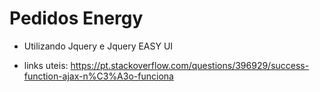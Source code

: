 #  Pedidos Energy
   - Utilizando Jquery e Jquery EASY UI

   - links uteis: https://pt.stackoverflow.com/questions/396929/success-function-ajax-n%C3%A3o-funciona
